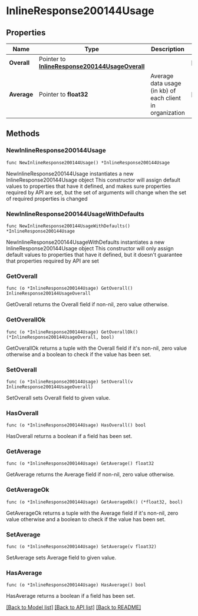 # InlineResponse200144Usage

## Properties

Name | Type | Description | Notes
------------ | ------------- | ------------- | -------------
**Overall** | Pointer to [**InlineResponse200144UsageOverall**](InlineResponse200144UsageOverall.md) |  | [optional] 
**Average** | Pointer to **float32** | Average data usage (in kb) of each client in organization | [optional] 

## Methods

### NewInlineResponse200144Usage

`func NewInlineResponse200144Usage() *InlineResponse200144Usage`

NewInlineResponse200144Usage instantiates a new InlineResponse200144Usage object
This constructor will assign default values to properties that have it defined,
and makes sure properties required by API are set, but the set of arguments
will change when the set of required properties is changed

### NewInlineResponse200144UsageWithDefaults

`func NewInlineResponse200144UsageWithDefaults() *InlineResponse200144Usage`

NewInlineResponse200144UsageWithDefaults instantiates a new InlineResponse200144Usage object
This constructor will only assign default values to properties that have it defined,
but it doesn't guarantee that properties required by API are set

### GetOverall

`func (o *InlineResponse200144Usage) GetOverall() InlineResponse200144UsageOverall`

GetOverall returns the Overall field if non-nil, zero value otherwise.

### GetOverallOk

`func (o *InlineResponse200144Usage) GetOverallOk() (*InlineResponse200144UsageOverall, bool)`

GetOverallOk returns a tuple with the Overall field if it's non-nil, zero value otherwise
and a boolean to check if the value has been set.

### SetOverall

`func (o *InlineResponse200144Usage) SetOverall(v InlineResponse200144UsageOverall)`

SetOverall sets Overall field to given value.

### HasOverall

`func (o *InlineResponse200144Usage) HasOverall() bool`

HasOverall returns a boolean if a field has been set.

### GetAverage

`func (o *InlineResponse200144Usage) GetAverage() float32`

GetAverage returns the Average field if non-nil, zero value otherwise.

### GetAverageOk

`func (o *InlineResponse200144Usage) GetAverageOk() (*float32, bool)`

GetAverageOk returns a tuple with the Average field if it's non-nil, zero value otherwise
and a boolean to check if the value has been set.

### SetAverage

`func (o *InlineResponse200144Usage) SetAverage(v float32)`

SetAverage sets Average field to given value.

### HasAverage

`func (o *InlineResponse200144Usage) HasAverage() bool`

HasAverage returns a boolean if a field has been set.


[[Back to Model list]](../README.md#documentation-for-models) [[Back to API list]](../README.md#documentation-for-api-endpoints) [[Back to README]](../README.md)


